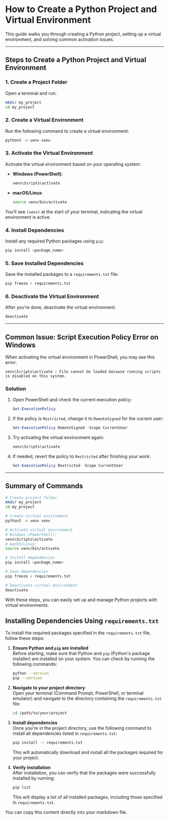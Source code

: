 # How to Create a Python Project and Virtual Environment

This guide walks you through creating a Python project, setting up a virtual environment, and solving common activation issues.

---

## Steps to Create a Python Project and Virtual Environment

### 1. Create a Project Folder
Open a terminal and run:
```bash
mkdir my_project
cd my_project
```

### 2. Create a Virtual Environment
Run the following command to create a virtual environment:
```bash
python3 -m venv venv
```

### 3. Activate the Virtual Environment
Activate the virtual environment based on your operating system:

- **Windows (PowerShell)**:
  ```powershell
  venv\Scripts\activate
  ```
- **macOS/Linux**:
  ```bash
  source venv/bin/activate
  ```

You’ll see `(venv)` at the start of your terminal, indicating the virtual environment is active.

### 4. Install Dependencies
Install any required Python packages using `pip`:
```bash
pip install <package_name>
```

### 5. Save Installed Dependencies
Save the installed packages to a `requirements.txt` file:
```bash
pip freeze > requirements.txt
```

### 6. Deactivate the Virtual Environment
After you’re done, deactivate the virtual environment:
```bash
deactivate
```

---

## Common Issue: Script Execution Policy Error on Windows
When activating the virtual environment in PowerShell, you may see this error:
```
venv\Scripts\activate : File cannot be loaded because running scripts is disabled on this system.
```

### Solution
1. Open PowerShell and check the current execution policy:
   ```powershell
   Get-ExecutionPolicy
   ```
2. If the policy is `Restricted`, change it to `RemoteSigned` for the current user:
   ```powershell
   Set-ExecutionPolicy RemoteSigned -Scope CurrentUser
   ```
3. Try activating the virtual environment again:
   ```powershell
   venv\Scripts\activate
   ```

4. If needed, revert the policy to `Restricted` after finishing your work:
   ```powershell
   Set-ExecutionPolicy Restricted -Scope CurrentUser
   ```

---

## Summary of Commands
```bash
# Create project folder
mkdir my_project
cd my_project

# Create virtual environment
python3 -m venv venv

# Activate virtual environment
# Windows (PowerShell):
venv\Scripts\activate
# macOS/Linux:
source venv/bin/activate

# Install dependencies
pip install <package_name>

# Save dependencies
pip freeze > requirements.txt

# Deactivate virtual environment
deactivate
```

With these steps, you can easily set up and manage Python projects with virtual environments.



## Installing Dependencies Using `requirements.txt`

To install the required packages specified in the `requirements.txt` file, follow these steps:

1. **Ensure Python and `pip` are installed**  
   Before starting, make sure that Python and `pip` (Python's package installer) are installed on your system. You can check by running the following commands:

   ```bash
   python --version
   pip --version
   ```

2. **Navigate to your project directory**  
   Open your terminal (Command Prompt, PowerShell, or terminal emulator) and navigate to the directory containing the `requirements.txt` file:

   ```bash
   cd /path/to/your/project
   ```

3. **Install dependencies**  
   Once you're in the project directory, use the following command to install all dependencies listed in `requirements.txt`:

   ```bash
   pip install -r requirements.txt
   ```

   This will automatically download and install all the packages required for your project.

4. **Verify installation**  
   After installation, you can verify that the packages were successfully installed by running:

   ```bash
   pip list
   ```

   This will display a list of all installed packages, including those specified in `requirements.txt`.

You can copy this content directly into your markdown file.